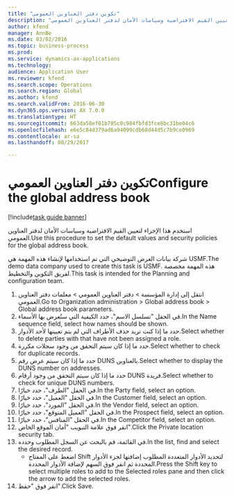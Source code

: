 ```yaml
--- 
title: "تكوين دفتر العناوين العمومي"
description: "استخدم هذا الإجراء لتعيين القيم الافتراضية وسياسات الأمان لدفتر العناوين العمومي."
author: kfend
manager: AnnBe
ms.date: 03/02/2016
ms.topic: business-process
ms.prod: 
ms.service: dynamics-ax-applications
ms.technology: 
audience: Application User
ms.reviewer: kfend
ms.search.scope: Operations
ms.search.region: Global
ms.author: kfend
ms.search.validFrom: 2016-06-30
ms.dyn365.ops.version: AX 7.0.0
ms.translationtype: HT
ms.sourcegitcommit: 663da58ef01b705c0c984fbfd3fce8bc31be04c6
ms.openlocfilehash: e6e5c84d379ad6a94099cdb68d44d5c7b9ce0969
ms.contentlocale: ar-sa
ms.lasthandoff: 08/29/2017

---
```

# <a name="configure-the-global-address-book"></a><span data-ttu-id="e4259-103">تكوين دفتر العناوين العمومي</span><span class="sxs-lookup"><span data-stu-id="e4259-103">Configure the global address book</span></span>

[!include[task guide banner](../../includes/task-guide-banner.md)]

<span data-ttu-id="e4259-104">استخدم هذا الإجراء لتعيين القيم الافتراضية وسياسات الأمان لدفتر العناوين العمومي.</span><span class="sxs-lookup"><span data-stu-id="e4259-104">Use this procedure to set the default values and security policies for the global address book.</span></span> 

<span data-ttu-id="e4259-105">شركة بيانات العرض التوضيحي التي تم استخدامها لإنشاء هذه المهمة هي USMF.‬</span><span class="sxs-lookup"><span data-stu-id="e4259-105">The demo data company used to create this task is USMF.</span></span> <span data-ttu-id="e4259-106">هذه المهمة مخصصة لفريق التكوين والتخطيط.</span><span class="sxs-lookup"><span data-stu-id="e4259-106">This task is intended for the Planning and configuration team.</span></span>

1. <span data-ttu-id="e4259-107">انتقل إلى إدارة المؤسسة > دفتر العناوين العمومي > معلمات دفتر العناوين العمومي.</span><span class="sxs-lookup"><span data-stu-id="e4259-107">Go to Organization administration > Global address book > Global address book parameters.</span></span>
2. <span data-ttu-id="e4259-108">في الحقل "تسلسل الاسم"، حدد الكيفية التي ستُعرض بها الأسماء.</span><span class="sxs-lookup"><span data-stu-id="e4259-108">In the Name sequence field, select how names should be shown.</span></span>
3. <span data-ttu-id="e4259-109">حدد ما إذا كنت تريد حذف الأطراف التي لم يتم تعيينها لأحد الأدوار.</span><span class="sxs-lookup"><span data-stu-id="e4259-109">Select whether to delete parties with that have not been assigned a role.</span></span>
4. <span data-ttu-id="e4259-110">حدد ما إذا كان سيتم التحقق من وجود سجلات مكررة.</span><span class="sxs-lookup"><span data-stu-id="e4259-110">Select whether to check for duplicate records.</span></span>
5. <span data-ttu-id="e4259-111">حدد ما إذا كان سيتم عرض رقم DUNS بالعناوين.</span><span class="sxs-lookup"><span data-stu-id="e4259-111">Select whether to display the DUNS number on addresses.</span></span>
6. <span data-ttu-id="e4259-112">حدد ما إذا كان سيتم التحقق من وجود أرقام DUNS فريدة.</span><span class="sxs-lookup"><span data-stu-id="e4259-112">Select whether to check for unique DUNS numbers.</span></span>
7. <span data-ttu-id="e4259-113">في الحقل "الطرف"، حدد خيارًا.</span><span class="sxs-lookup"><span data-stu-id="e4259-113">In the Party field, select an option.</span></span>
8. <span data-ttu-id="e4259-114">في الحقل "العميل"، حدد خيارًا.</span><span class="sxs-lookup"><span data-stu-id="e4259-114">In the Customer field, select an option.</span></span>
9. <span data-ttu-id="e4259-115">في الحقل "المورد"، حدد خيارًا.</span><span class="sxs-lookup"><span data-stu-id="e4259-115">In the Vendor field, select an option.</span></span>
10. <span data-ttu-id="e4259-116">في الحقل "العميل المتوقع"، حدد خيارًا.</span><span class="sxs-lookup"><span data-stu-id="e4259-116">In the Prospect field, select an option.</span></span>
11. <span data-ttu-id="e4259-117">في الحقل "المنافس"، حدد خيارًا.</span><span class="sxs-lookup"><span data-stu-id="e4259-117">In the Competitor field, select an option.</span></span>
12. <span data-ttu-id="e4259-118">انقر فوق علامة التبويب "أمان الموقع الخاص".</span><span class="sxs-lookup"><span data-stu-id="e4259-118">Click the Private location security tab.</span></span>
13. <span data-ttu-id="e4259-119">في القائمة، قم بالبحث عن السجل المطلوب وحدده.</span><span class="sxs-lookup"><span data-stu-id="e4259-119">In the list, find and select the desired record.</span></span>
    * <span data-ttu-id="e4259-120">اضغط على المفتاح Shift لتحديد الأدوار المتعددة المطلوب إضافتها لجزء الأدوار المحددة ثم انقر فوق السهم لإضافة الأدوار المحددة.</span><span class="sxs-lookup"><span data-stu-id="e4259-120">Press the Shift key to select multiple roles to add to the Selected roles pane and then click the arrow to add the selected roles.</span></span>  
14. <span data-ttu-id="e4259-121">انقر فوق "حفظ".</span><span class="sxs-lookup"><span data-stu-id="e4259-121">Click Save.</span></span>


